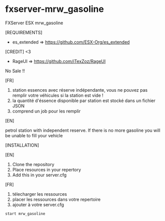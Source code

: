 ﻿# fxserver-mrw_gasoline
FXServer ESX mrw_gasoline

[REQUIREMENTS]

- es_extended => https://github.com/ESX-Org/es_extended

[CREDIT] <3

- RageUI => https://github.com/iTexZoz/RageUI

No Sale !! 

[FR]

1) station essences avec réserve indépendante, vous ne pouvez pas remplir votre véhicules si la station est vide !
2) la quantité d'éssence disponible par station est stocké dans un fichier JSON
3) comprend un job pour les remplir

[EN]

petrol station with independent reserve. If there is no more gasoline you will be unable to fill your vehicle

[INSTALLATION]

[EN]

1) Clone the repository
2) Place resources in your repertory
3) Add this in your server.cfg 

[FR]

1) télecharger les ressources 
2) placer les ressources dans votre repertoire 
3) ajouter à votre server.cfg


```
start mrw_gasoline
```
